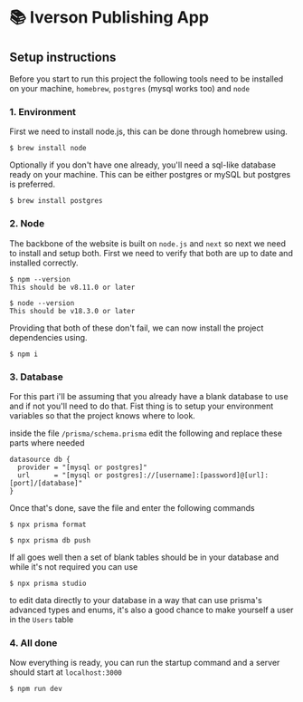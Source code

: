 # 📚 Iverson Publishing App

## Setup instructions
Before you start to run this project the following tools need to be installed on your machine, `homebrew`, `postgres` (mysql works too) and `node`
### 1. Environment
First we need to install node.js, this can be done through homebrew using.
```console
$ brew install node
```
Optionally if you don't have one already, you'll need a sql-like database ready on your machine. This can be either postgres or mySQL but postgres is preferred.
```console
$ brew install postgres
```
### 2. Node
The backbone of the website is built on `node.js` and `next` so next we need to install and setup both. First we need to verify that both are up to date and installed correctly.
```console
$ npm --version
This should be v8.11.0 or later

$ node --version
This should be v18.3.0 or later
```
Providing that both of these don't fail, we can now install the project dependencies using.
```console
$ npm i
```
### 3. Database
For this part i'll be assuming that you already have a blank database to use and if not you'll need to do that. Fist thing is to setup your environment variables so that the project knows where to look.

inside the file `/prisma/schema.prisma` edit the following and replace these parts where needed
```
datasource db {
  provider = "[mysql or postgres]"
  url      = "[mysql or postgres]://[username]:[password]@[url]:[port]/[database]"
}
```
Once that's done, save the file and enter the following commands
```console
$ npx prisma format

$ npx prisma db push
```
If all goes well then a set of blank tables should be in your database and while it's not required you can use 
```console
$ npx prisma studio
```
to edit data directly to your database in a way that can use prisma's advanced types and enums, it's also a good chance to make yourself a user in the `Users` table
### 4. All done 
Now everything is ready, you can run the startup command and a server should start at `localhost:3000`
```console
$ npm run dev
```